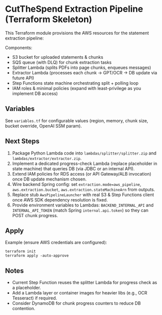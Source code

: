 # CutTheSpend Extraction Pipeline (Terraform Skeleton)

This Terraform module provisions the AWS resources for the statement extraction pipeline:

Components:
- S3 bucket for uploaded statements & chunks
- SQS queue (with DLQ) for chunk extraction tasks
- Splitter Lambda (splits PDFs into page chunks, enqueues messages)
- Extractor Lambda (processes each chunk → GPT/OCR → DB update via future API)
- Step Functions state machine orchestrating split + polling loop
- IAM roles & minimal policies (expand with least-privilege as you implement DB access)

## Variables
See `variables.tf` for configurable values (region, memory, chunk size, bucket override, OpenAI SSM param).

## Next Steps
1. Package Python Lambda code into `lambdas/splitter/splitter.zip` and `lambdas/extractor/extractor.zip`.
2. Implement a dedicated progress-check Lambda (replace placeholder in state machine) that queries DB (via JDBC or an internal API).
3. Extend IAM policies for RDS access (or API Gateway/ALB invocation) once DB update mechanism chosen.
4. Wire backend Spring config: set `extraction.mode=aws_pipeline`, `aws.extraction.bucket`, `aws.extraction.stateMachineArn` from outputs.
5. Replace stub `AwsPipelineLauncher` with real S3 & Step Functions client once AWS SDK dependency resolution is fixed.
6. Provide environment variables to Lambdas: `BACKEND_INTERNAL_API` and `INTERNAL_API_TOKEN` (match Spring `internal.api.token`) so they can POST chunk progress.

## Apply
Example (ensure AWS credentials are configured):
```
terraform init
terraform apply -auto-approve
```

## Notes
- Current Step Function reuses the splitter Lambda for progress check as a placeholder.
- Add a Lambda layer or container images for heavier libs (e.g., OCR Tesseract) if required.
- Consider DynamoDB for chunk progress counters to reduce DB contention.
